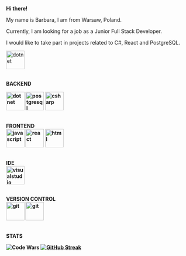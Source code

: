 <b> Hi there! </b> 

My name is Barbara, I am from Warsaw, Poland.

Currently, I am looking for a job as a Junior Full Stack Developer.

I would like to take part in projects related to C#, React and PostgreSQL.

<img src="https://github.com/BarbaraPorebska/BarbaraPorebska/assets/111875975/265469ff-bba6-4a61-b3be-fc83422c6fb9" alt="dotnet" width="50" height="50">

<br><b>BACKEND</br>

<img src="https://github.com/BarbaraPorebska/BarbaraPorebska/assets/111875975/e61bfe0c-0166-410b-a495-151110429ea0" alt="dotnet" width="50" height="50">
<img src="https://github.com/BarbaraPorebska/BarbaraPorebska/assets/111875975/4e1288d9-1ef6-4266-be48-1f4b47dfd725" alt="postgresql" width="50" height="50">
<img src="https://github.com/BarbaraPorebska/BarbaraPorebska/assets/111875975/3412f845-4cfd-4480-9df9-fc249001a70b" alt="csharp" width="50" height="50">







<br> FRONTEND </br>
<img src="https://github.com/BarbaraPorebska/BarbaraPorebska/assets/111875975/3a0cec06-b4e1-426d-b66e-d7889640b5d5" alt="javascript" width="50" height="50">
<img src="https://github.com/BarbaraPorebska/BarbaraPorebska/assets/111875975/093a94ee-0c0e-4105-a6c0-1f490b1e2e18" alt="react" width="50" height="50">
<img src="https://github.com/BarbaraPorebska/BarbaraPorebska/assets/111875975/c8546e09-54e8-4daf-824c-e2fe43a54038" alt="html" width="50" height="50">


<br> IDE </br>
<img src="https://github.com/BarbaraPorebska/BarbaraPorebska/assets/111875975/320d7182-547b-4c75-b418-65e94222b733" alt="visualstudio" width="50" height="50">

<br> VERSION CONTROL </br>
<img src="https://github.com/BarbaraPorebska/BarbaraPorebska/assets/111875975/25a9533e-8973-47dd-a9d8-6fc96efa5072" alt="git" width="50" height="50">
<img src="https://github.com/BarbaraPorebska/BarbaraPorebska/assets/111875975/b29ff706-8a3f-4911-973f-ff8eb76c8f7f" alt="git" width="50" height="50">


<br> STATS </br>

![Code Wars](https://www.codewars.com/users/BarbaraPorebska/badges/large)
<a href="https://git.io/streak-stats"><img src="https://github-readme-streak-stats.herokuapp.com?user=BarbaraPorebska&theme=dark" alt="GitHub Streak" /></a>
<!--
**BarbaraPorebska/BarbaraPorebska** is a ✨ _special_ ✨ repository because its `README.md` (this file) appears on your GitHub profile.

Here are some ideas to get you started:

- 🔭 I’m currently working on ...
- 🌱 I’m currently learning ...
- 👯 I’m looking to collaborate on ...
- 🤔 I’m looking for help with ...
- 💬 Ask me about ...
- 📫 How to reach me: ...
- 😄 Pronouns: ...
- ⚡ Fun fact: ...
-->
